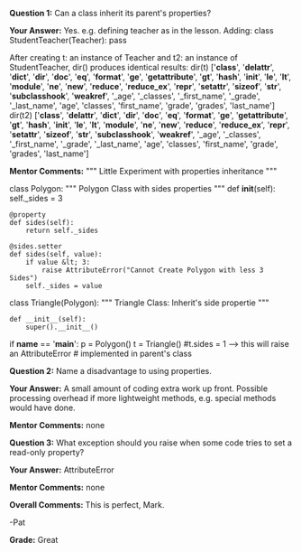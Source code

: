 ﻿**Question 1:**
Can a class inherit its parent's properties?

**Your Answer:**
Yes.  e.g. defining teacher as in the lesson.
Adding: class StudentTeacher(Teacher):
            pass

After creating t: an instance of Teacher and t2: an instance of StudentTeacher, dir() produces identical results:
dir(t)
['__class__', '__delattr__', '__dict__', '__dir__', '__doc__', '__eq__', '__format__', '__ge__', '__getattribute__', '__gt__', '__hash__', '__init__', '__le__', '__lt__', '__module__', '__ne__', '__new__', '__reduce__', '__reduce_ex__', '__repr__', '__setattr__', '__sizeof__', '__str__', '__subclasshook__', '__weakref__', '_age', '_classes', '_first_name', '_grade', '_last_name', 'age', 'classes', 'first_name', 'grade', 'grades', 'last_name']
dir(t2)
['__class__', '__delattr__', '__dict__', '__dir__', '__doc__', '__eq__', '__format__', '__ge__', '__getattribute__', '__gt__', '__hash__', '__init__', '__le__', '__lt__', '__module__', '__ne__', '__new__', '__reduce__', '__reduce_ex__', '__repr__', '__setattr__', '__sizeof__', '__str__', '__subclasshook__', '__weakref__', '_age', '_classes', '_first_name', '_grade', '_last_name', 'age', 'classes', 'first_name', 'grade', 'grades', 'last_name']

**Mentor Comments:**
"""
Little Experiment with properties inheritance
"""

class Polygon:
    """
    Polygon Class with sides properties
    """
    def __init__(self):
        self._sides = 3
        
    @property
    def sides(self):
        return self._sides

    @sides.setter
    def sides(self, value):
        if value &lt; 3:
            raise AttributeError("Cannot Create Polygon with less 3 Sides")
        self._sides = value

class Triangle(Polygon):
    """
    Triangle Class: Inherit's side propertie
    """
    
    def __init__(self):
        super().__init__()        

if __name__ == '__main__':
    p = Polygon()
    t = Triangle()
    #t.sides = 1 --&gt; this will raise an AttributeError
    #                implemented in parent's class

**Question 2:**
Name a disadvantage to using properties.

**Your Answer:**
A small amount of coding extra work up front.
Possible processing overhead if more lightweight methods, e.g. special methods would have done.

**Mentor Comments:**
none

**Question 3:**
What exception should you raise when some code tries to set a read-only property?

**Your Answer:**
AttributeError

**Mentor Comments:**
none

**Overall Comments:**
This is perfect, Mark.

-Pat

**Grade:**
Great
